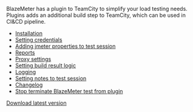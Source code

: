 BlazeMeter has a plugin to TeamCity to simplify your load testing needs.  
Plugins adds an additional build step to TeamCity, which can be used in CI&CD pipeline.

- [Installation](https://github.com/Blazemeter/blazemeter-teamcity-plugin/wiki/Installation)
- [Setting credentials](https://github.com/Blazemeter/blazemeter-teamcity-plugin/wiki/Setting-build-result-logic)
- [Adding jmeter properties to test session](https://github.com/Blazemeter/blazemeter-teamcity-plugin/wiki/Adding-jmeter-properties-to-test-session)
- [Reports](https://github.com/Blazemeter/blazemeter-teamcity-plugin/wiki/Reports)
- [Proxy settings](https://github.com/Blazemeter/blazemeter-teamcity-plugin/wiki/Proxy-settings)
- [Setting build result logic](https://github.com/Blazemeter/blazemeter-teamcity-plugin/wiki/Setting-build-result-logic)
- [Logging](https://github.com/Blazemeter/blazemeter-teamcity-plugin/wiki/Logging)
- [Setting notes to test session](https://github.com/Blazemeter/blazemeter-teamcity-plugin/wiki/Adding-jmeter-properties-to-test-session)
- [Changelog](https://github.com/Blazemeter/blazemeter-teamcity-plugin/wiki/Changelog)
- [Stop terminate BlazeMeter test from plugin](https://github.com/Blazemeter/blazemeter-teamcity-plugin/wiki/Stop-terminate-BlazeMeter-test-from-plugin)

[Download latest version](https://s3.amazonaws.com/bzmpub/TeamCity/BlazeMeter.zip)





